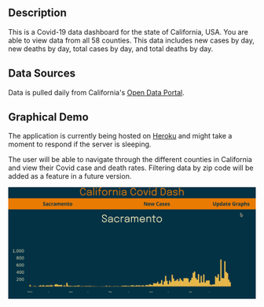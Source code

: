 ## Description
This is a Covid-19 data dashboard for the state of California, USA. You are able to view data from all 58 counties. This data includes new cases by day, new deaths by day, total cases by day, and total deaths by day.

## Data Sources
Data is pulled daily from California's [Open Data Portal](https://data.ca.gov/dataset/590188d5-8545-4c93-a9a0-e230f0db7290/resource/926fd08f-cc91-4828-af38-bd45de97f8c3/download/statewide_cases.csv).

## Graphical Demo
The application is currently being hosted on [Heroku](http://covid-data-ca.herokuapp.com) and might take a moment to respond if the server is sleeping.

The user will be able to navigate through the different counties in California and view their Covid case and death rates. Filtering data by zip code will be added as a feature in a future version.
<p align='center'>
<img src='images/covidash.gif' width=700px>
</p>
